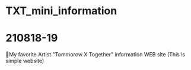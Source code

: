 # TXT_mini_information
# 210818-19

💙My favorite Artist "Tommorow X Together" information WEB site
(This is simple website)
